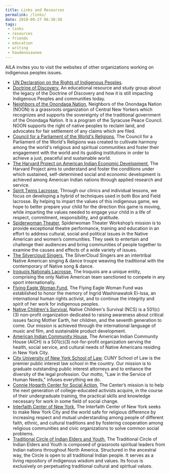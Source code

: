 ```yaml
---
title: Links and Resources
permalink: /links/
date: 2010-09-27 06:30:50
tags:
 - links
 - resources
 - friends
 - education
 - writing
 - haudenosaunee
---
```

AILA invites you to visit the websites of other organizations working on indigenous peoples issues.

  *   [UN Declaration on the Rights of Indigenous Peoples](https://www.un.org/development/desa/indigenouspeoples/declaration-on-the-rights-of-indigenous-peoples.html).
  *   [Doctrine of Discovery](http://doctrineofdiscovery.org), An educational resource and study group about the legacy of the Doctrine of Discovery and how it is still impacting Indigenous Peoples and communities today.
  *   [Neighbors of the Onondaga Nation](http://www.peacecouncil.net/NOON/index.html), Neighbors of the Onondaga Nation (NOON) is a grassroots organization of Central New Yorkers which recognizes and supports the sovereignty of the traditional government of the Onondaga Nation. It is a program of the Syracuse Peace Council. NOON supports the right of native peoples to reclaim land, and advocates for fair settlement of any claims which are filed.
  *   [Council for a Parliament of the World's Religions](http://www.parliamentofreligions.org/), The Council for a Parliament of the World's Religions was created to cultivate harmony among the world's religious and spiritual communities and foster their engagement with the world and its guiding institutions in order to achieve a just, peaceful and sustainable world.
  *   [The Harvard Project on American Indian Economic Development](http://hpaied.org/), The Harvard Project aims to understand and foster the conditions under which sustained, self-determined social and economic development is achieved among American Indian nations through applied research and service.
  *   [Spirit Twins Lacrosse](http://spirittwinslacrosse.com), Through our clinics and individual lessons, we focus on developing a hybrid of techniques used in both Box and Field lacrosse. By helping to impart the values of this indigenous game, we hope to better prepare your child for the direction this game is moving, while imparting the values needed to engage your child in a life of respect, commitment, responsibility, and gratitude.
  *   [Spiderwoman Theater](http://www.spiderwomantheater.org/), Spiderwoman Theater Workshop’s mission is to provide exceptional theatre performance, training and education in an effort to address cultural, social and political issues in the Native American and women’s communities. They seek to entertain and challenge their audiences and bring communities of people together to examine the causes and effects of a wide variety of issues.
  *   [The Silvercloud Singers](http://www.silvercloudsingers.com/), The SilverCloud Singers are an intertribal Native American singing & dance troupe weaving the traditional with the contemporary of Native song & dance.
  *   [Iroquois Nationals Lacrosse](http://iroquoisnationals.org/), The Iroquois are a unique entity, comprising the only Native American team sanctioned to compete in any sport internationally.
  *   [Flying Eagle Woman Fund](http://www.flyingeaglewomanfund.org/), The Flying Eagle Woman Fund was established to honor the memory of Ingrid Washinawatok El-Issa, an international human rights activist, and to continue the integrity and spirit of her work for indigenous peoples.
  *   [Native Children's Survival](http://eaglethunder.com/give), Native Children's Survival (NCS) is a 501(c)(3) non-profit organization dedicated to raising awareness about critical issues facing Mother Earth, her children, and the seventh generation to come. Our mission is achieved through the international language of music and film, and sustainable product development.
  *   [American Indian Community House](http://www.aich.org/), The American Indian Community House (AICH) is a 501(c)(3) not-for-profit organization serving the health, social service, and cultural needs of Native Americans residing in New York City.
  *   [City University of New York School of Law](http://www.law.cuny.edu), CUNY School of Law is the premier public interest law school in the country. Our mission is to graduate outstanding public interest attorneys and to enhance the diversity of the legal profession. Our motto, "Law in the Service of Human Needs," infuses everything we do.
  *   [Connie Hogarth Center for Social Action](http://conniehogarth.org/), The Center’s mission is to help the next generation of college-educated activists acquire, in the course of their undergraduate training, the practical skills and knowledge necessary for work in some field of social change.
  *   [Interfaith Center of New York](http://www.interfaithcenter.org/), The Interfaith Center of New York seeks to make New York City and the world safe for religious difference by increasing respect and mutual understanding among people of different faith, ethnic, and cultural traditions and by fostering cooperation among religious communities and civic organizations to solve common social problems.
  *   [Traditional Circle of Indian Elders and Youth](http://www.twocircles.org/), The Traditional Circle of Indian Elders and Youth is composed of grassroots spiritual leaders from Indian nations throughout North America. Structured in the ancestral way, the Circle is open to all traditional Indian people. It serves as a living repository of indigenous wisdom and values. Its focus is exclusively on perpetuating traditional cultural and spiritual values.
